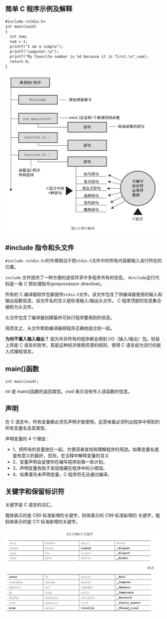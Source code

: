 ## 简单 C 程序示例及解释

```
#include <stdio.h>
int main(void)
{
  int num;
  num = 1;
  printf("I am a simple");
  printf("computer.\n");
  printf("My favorite number is %d because it is first.\n",num);
  return 0;
}

```

![示例](./images/c程序解剖.png)

## #include 指令和头文件

`#include <stdio.h>`的作用相当于把`stdio.h`文件中的所有内容都输入该行所在的位置。

`include` 文件提供了一种方便的途径共享许多程序共有的信息。
`#include`这行代码是一条 C 预处理指令(preprocessor directive)。

所有的 C 编译器软件包都提供`stdio.h`文件。该文件包含了供编译器使用的输入和输出函数信息。该文件名的含义是标准输入/输出头文件。
C 程序顶部的信息集合被称为头文件。

头文件包含了编译器创建最终可执行程序要用到的信息。

简而言之，头文件帮助编译器把程序正确地组合到一起。

**为何不置入输入输出？**
因为并非所有的程序都会用到 I/O（输入/输出）包。轻装上阵是 C 语言的哲学。真是这种经济使用资源的规则，使得 C 语言成为流行的嵌入式编程语言。

## main()函数

`int main(void);`

int 是 main()函数的返回类型。void 表示没有传入该函数的信息。

## 声明

在 C 语言中，所有变量都必须先声明才能使用。这意味着必须列出程序中用到的所有变量名及其类型。

声明变量的 4 个理由：

- 1、把所有的变量放在一起，方便读者查找和理解程序的用途。如果变量名就是有意义的最好，否则，在注释中解释变量的含义
- 2、变量声明会促使你在编写程序前做一些计划。
- 3、声明变量有助于发现隐藏在程序中的小错误。
- 4、如果事先未声明变量，C 程序将无法通过编译。

## 关键字和保留标识符

关键字是 C 语言的词汇。

粗体表示的是 C90 标准新增的关键字，斜体表示的 C99 标准新增的
关键字，粗斜体表示的是 C11 标准新增的关键字。

![示例](./images/关键字.png)

